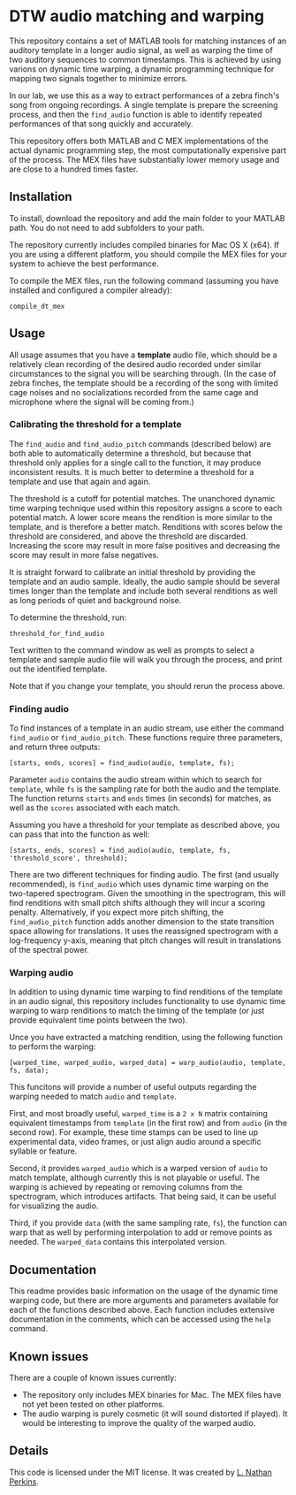 # DTW audio matching and warping

This repository contains a set of MATLAB tools for matching instances of an auditory template in a longer audio signal, as well as warping the time of two auditory sequences to common timestamps. This is achieved by using varions on dynamic time warping, a dynamic programming technique for mapping two signals together to minimize errors.

In our lab, we use this as a way to extract performances of a zebra finch's song from ongoing recordings. A single template is prepare the screening process, and then the `find_audio` function is able to identify repeated performances of that song quickly and accurately.

This repository offers both MATLAB and C MEX implementations of the actual dynamic programming step, the most computationally expensive part of the process. The MEX files have substantially lower memory usage and are close to a hundred times faster.

## Installation

To install, download the repository and add the main folder to your MATLAB path. You do not need to add subfolders to your path.

The repository currently includes compiled binaries for Mac OS X (x64). If you are using a different platform, you should compile the MEX files for your system to achieve the best performance.

To compile the MEX files, run the following command (assuming you have installed and configured a compiler already):

```
compile_dt_mex
```

## Usage

All usage assumes that you have a **template** audio file, which should be a relatively clean recording of the desired audio recorded under similar circumstances to the signal you will be searching through. (In the case of zebra finches, the template should be a recording of the song with limited cage noises and no socializations recorded from the same cage and microphone where the signal will be coming from.)

### Calibrating the threshold for a template

The `find_audio` and `find_audio_pitch` commands (described below) are both able to automatically determine a threshold, but because that threshold only applies for a single call to the function, it may produce inconsistent results. It is much better to determine a threshold for a template and use that again and again.

The threshold is a cutoff for potential matches. The unanchored dynamic time warping technique used within this repository assigns a score to each potential match. A lower score means the rendition is more similar to the template, and is therefore a better match. Renditions with scores below the threshold are considered, and above the threshold are discarded. Increasing the score may result in more false positives and decreasing the score may result in more false negatives.

It is straight forward to calibrate an initial threshold by providing the template and an audio sample. Ideally, the audio sample should be several times longer than the template and include both several renditions as well as long periods of quiet and background noise.

To determine the threshold, run:

```
threshold_for_find_audio
```

Text written to the command window as well as prompts to select a template and sample audio file will walk you through the process, and print out the identified template.

Note that if you change your template, you should rerun the process above.

### Finding audio

To find instances of a template in an audio stream, use either the command `find_audio` or `find_audio_pitch`. These functions require three parameters, and return three outputs:

```
[starts, ends, scores] = find_audio(audio, template, fs);
```

Parameter `audio` contains the audio stream within which to search for `template`, while `fs` is the sampling rate for both the audio and the template. The function returns `starts` and `ends` times (in seconds) for matches, as well as the `scores` associated with each match.

Assuming you have a threshold for your template as described above, you can pass that into the function as well:

```
[starts, ends, scores] = find_audio(audio, template, fs, 'threshold_score', threshold);
```

There are two different techniques for finding audio. The first (and usually recommended), is `find_audio` which uses dynamic time warping on the two-tapered spectrogram. Given the smoothing in the spectrogram, this will find renditions with small pitch shifts although they will incur a scoring penalty. Alternatively, if you expect more pitch shifting, the `find_audio_pitch` function adds another dimension to the state transition space allowing for translations. It uses the reassigned spectrogram with a log-frequency y-axis, meaning that pitch changes will result in translations of the spectral power.

### Warping audio

In addition to using dynamic time warping to find renditions of the template in an audio signal, this repository includes functionality to use dynamic time warping to warp renditions to match the timing of the template (or just provide equivalent time points between the two).

Unce you have extracted a matching rendition, using the following function to perform the warping:

```
[warped_time, warped_audio, warped_data] = warp_audio(audio, template, fs, data);
```

This funcitons will provide a number of useful outputs regarding the warping needed to match `audio` and `template`.

First, and most broadly useful, `warped_time` is a `2 x N` matrix containing equivalent timestamps from `template` (in the first row) and from `audio` (in the second row). For example, these time stamps can be used to line up experimental data, video frames, or just align audio around a specific syllable or feature.

Second, it provides `warped_audio` which is a warped version of `audio` to match template, although currently this is not playable or useful. The warping is achieved by repeating or removing columns from the spectrogram, which introduces artifacts. That being said, it can be useful for visualizing the audio.

Third, if you provide `data` (with the same sampling rate, `fs`), the function can warp that as well by performing interpolation to add or remove points as needed. The `warped_data` contains this interpolated version.

## Documentation

This readme provides basic information on the usage of the dynamic time warping code, but there are more arguments and parameters available for each of the functions described above. Each function includes extensive documentation in the comments, which can be accessed using the `help` command.

## Known issues

There are a couple of known issues currently:

* The repository only includes MEX binaries for Mac. The MEX files have not yet been tested on other platforms.
* The audio warping is purely cosmetic (it will sound distorted if played). It would be interesting to improve the quality of the warped audio.

## Details

This code is licensed under the MIT license. It was created by [L. Nathan Perkins](https://github.com/nathanntg).

